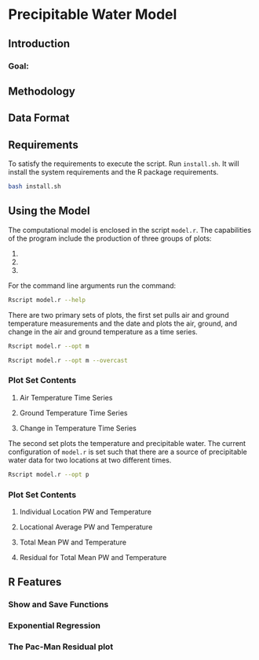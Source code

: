 # Precipitable Water Model
## Introduction

### Goal: 

## Methodology

## Data Format

## Requirements
To satisfy the requirements to execute the script. Run ```install.sh```. 
It will install the system requirements and the R package 
requirements.

```bash
bash install.sh
```

## Using the Model

The computational model is enclosed in the script ``model.r``. 
The capabilities of the program include the production of three groups of 
plots:

 1)
 
 2)

 3)
 
For the command line arguments run the command:
```bash
Rscript model.r --help
```
There are two primary sets of plots, the first set pulls 
air and ground temperature measurements and the date
and plots the air, ground, and change in the air and ground
temperature as a time series. 
```bash
Rscript model.r --opt m
```
```bash
Rscript model.r --opt m --overcast
```
### Plot Set Contents
 1) Air Temperature Time Series

 2) Ground Temperature Time Series

 3) Change in Temperature Time Series

The second set plots the 
temperature and precipitable water. The current configuration
of ```model.r``` is set such that there are a source of 
precipitable water data for two locations at two 
different times. 
```bash
Rscript model.r --opt p
```
### Plot Set Contents
 1) Individual Location PW and Temperature
 
 2) Locational Average PW and Temperature

 3) Total Mean PW and Temperature
 
 4) Residual for Total Mean PW and Temperature  
 
## R Features
### Show and Save Functions
### Exponential Regression
### The Pac-Man Residual plot

